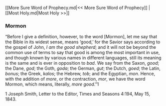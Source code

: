 [[More Sure Word of Prophecy.md|<< More Sure Word of Prophecy]]  |  [[Most Holy.md|Most Holy >>]]

### Mormon
“Before I give a definition, however, to the word [Mormon], let me say that the Bible in its widest sense, means ‘good,’ for the Savior says according to the gospel of John, *I am the good shepherd*; and it will not be beyond the common use of terms to say that good is among the most important in use, and though known by various names in different languages, still its meaning is the same and is ever in opposition to *bad*. We say from the Saxon, *good*; the Dane, *god*; the Goth, *goda*; the German, *gut*; the Dutch, *goed*; the Latin, *bonus*; the Greek, *kalos*; the Hebrew, *tob*; and the Egyptian, *mon*. Hence, with the addition of *more*, or the contraction, *mor*, we have the word Mormon, which means, literally, *more good*.”1



1 Joseph Smith, Letter to the Editor, Times and Seasons 4:194, May 15, 1843.